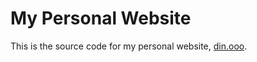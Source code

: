 # My Personal Website

This is the source code for my personal website, [din.ooo](https://din.ooo).
